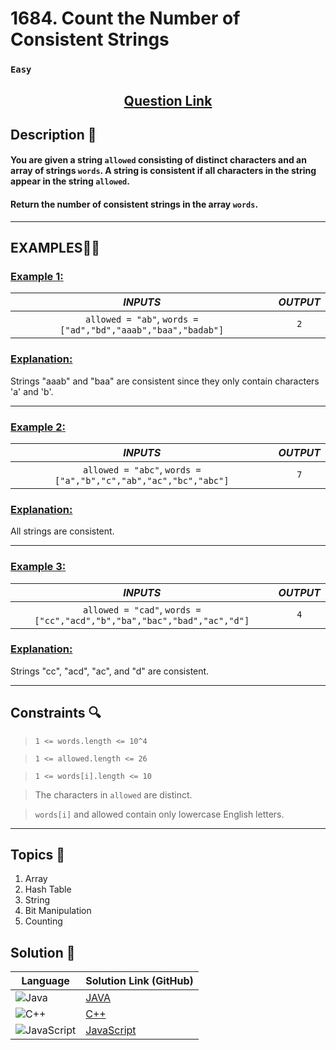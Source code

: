 # 1684. Count the Number of Consistent Strings

### `Easy`


<h2 align="center">
<a href="https://leetcode.com/problems/count-the-number-of-consistent-strings/description/?envType=daily-question&envId=2024-09-12"><strong>Question Link</strong></a>
</h2>


## Description 📑

#### You are given a string `allowed` consisting of distinct characters and an array of strings `words`. A string is consistent if all characters in the string appear in the string `allowed`.

#### Return the number of consistent strings in the array `words`.

---

## **EXAMPLES**💫✨ </br>

<h3>

<ins>**Example 1**:</ins> </br>


| _INPUTS_ | _OUTPUT_ |
| :-----------: | :-----------: |
| `allowed = "ab"`, `words = ["ad","bd","aaab","baa","badab"]` | `2` |

</h3>

<h3>
<ins>Explanation:</ins>
</h3>

Strings "aaab" and "baa" are consistent since they only contain characters 'a' and 'b'.

____
<h3>

<ins>**Example 2**:</ins> </br>

| _INPUTS_ | _OUTPUT_ |
| :-----------: | :-----------: |
| `allowed = "abc"`, `words = ["a","b","c","ab","ac","bc","abc"]` | `7` |

</h3>

<h3>
<ins>Explanation:</ins>
</h3>

All strings are consistent.

___

<h3>

<ins>**Example 3**:</ins> </br>

| _INPUTS_ | _OUTPUT_ |
| :-----------: | :-----------: |
| `allowed = "cad"`, `words = ["cc","acd","b","ba","bac","bad","ac","d"]` | `4` |

</h3>

<h3>
<ins>Explanation:</ins>
</h3>

Strings "cc", "acd", "ac", and "d" are consistent.

___

## Constraints 🔍

> `1 <= words.length <= 10^4`</br>

> `1 <= allowed.length <= 26` <br>

> `1 <= words[i].length <= 10` <br>

> The characters in `allowed` are distinct. <br>

> `words[i]` and allowed contain only lowercase English letters.

___

## Topics 📝

1. Array
2. Hash Table
3. String
4. Bit Manipulation
5. Counting


## Solution 📃

|  Language   |  Solution Link (GitHub) |
| ------------- | ------------- |
|  ![Java](https://img.shields.io/badge/java-%23ED8B00.svg?style=flat&logo=openjdk&logoColor=white)  | [JAVA](https://github.com/Purnima47/Leetcode-Solutions/blob/main/%F0%9F%9F%A2%20Easy/1684%20-%20Count%20the%20Number%20of%20Consistent%20Strings/_1684CounttheNumberofConsistentStrings.java) |
|  ![C++](https://img.shields.io/badge/c++-%2300599C.svg?style=plastic&logo=c%2B%2B&logoColor=white)  | [C++](https://github.com/Purnima47/Leetcode-Solutions/blob/main/%F0%9F%9F%A2%20Easy/1684%20-%20Count%20the%20Number%20of%20Consistent%20Strings/_1684CounttheNumberofConsistentStrings.cpp)  |
|  ![JavaScript](https://img.shields.io/badge/javascript-%23323330.svg?style=flat&logo=javascript&logoColor=%23F7DF1E)  | [JavaScript](https://github.com/Purnima47/Leetcode-Solutions/blob/main/%F0%9F%9F%A2%20Easy/1684%20-%20Count%20the%20Number%20of%20Consistent%20Strings/_1684CounttheNumberofConsistentStrings.js) |
